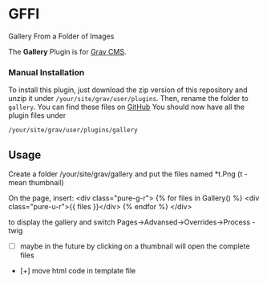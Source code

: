 # GFFI
Gallery From a Folder of Images

The **Gallery** Plugin is for [Grav CMS](http://github.com/getgrav/grav).


### Manual Installation

To install this plugin, just download the zip version of this repository and unzip it under `/your/site/grav/user/plugins`. Then, rename the folder to `gallery`. You can find these files on [GitHub](https://github.com/Stepanov-Sergey/GFFI/) 
You should now have all the plugin files under

    /your/site/grav/user/plugins/gallery
	
## Usage

Сreate a folder /your/site/grav/gallery
and put the files named *t.Png (t - mean thumbnail)

On the page, insert:
\<div class="pure-g-r">
	{% for files in Gallery() %}
		\<div class="pure-u-r">{{ files }}\</div>
	{% endfor %}
\</div>

to display the gallery 
and switch Pages->Advansed->Overrides->Process - twig


- [ ] maybe in the future by clicking on a thumbnail will open the complete files
- [+] move html code in template file
